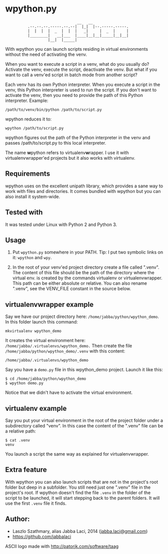 wpython.py
==========
                                    __   __
              .--.--.--.-----.--.--|  |_|  |--.-----.-----.
              |  |  |  |  _  |  |  |   _|     |  _  |     |
              |________|   __|___  |____|__|__|_____|__|__|
                       |__|  |_____|

With wpython you can launch scripts residing in virtual environments
without the need of activating the venv.

When you want to execute a script in a venv, what do you usually do?
Activate the venv, execute the script, deactivate the venv. But what if
you want to call a venv'ed script in batch mode from another script?

Each venv has its own Python interpreter. When you execute a script in the
venv, this Python interpreter is used to run the script. If you don't
want to activate the venv, then you need to provide the path of this
Python interpreter. Example:

    /path/to/venv/bin/python /path/to/script.py

wpython reduces it to:

    wpython /path/to/script.py

wpython figures out the path of the Python interpreter in the venv
and passes /path/to/script.py to this local interpreter.

The name **w**python refers to virtualenv**w**rapper. I use it with
virtualenvwrapper'ed projects but it also works with virtualenv.

Requirements
------------
wpython uses on the excellent unipath library, which provides a sane
way to work with files and directories.
It comes bundled with wpython but you can also install it system-wide.

Tested with
-----------
It was tested under Linux with Python 2 and Python 3.

Usage
-----
1) Put `wpython.py` somewhere in your PATH.
   Tip: I put two symbolic links on it: `wpython` and `wpy`.

2) In the root of your venv'ed project directory create a file called ".venv".
   The content of this file should be the path of the directory
   where the virtual env. is created by the commands virtualenv or
   virtualenvwrapper.
   This path can be either absolute or relative.
   You can also rename ".venv", see the VENV_FILE constant in the source below.

virtualenvwrapper example
-------------------------
Say we have our project directory here: `/home/jabba/python/wpython_demo`.
In this folder launch this command:

    mkvirtualenv wpython_demo

It creates the virtual environment here: `/home/jabba/.virtualenvs/wpython_demo.`
Then create the file `/home/jabba/python/wpython_demo/.venv` with this content:

    /home/jabba/.virtualenvs/wpython_demo

Say you have a `demo.py` file in this wpython_demo project. Launch it like this:

    $ cd /home/jabba/python/wpython_demo
    $ wpython demo.py

Notice that we didn't have to activate the virtual environment.

virtualenv example
------------------
Say you put your virtual environment in the root of the project folder
under a subdirectory called "venv". In this case the content of the ".venv"
file can be a relative path:

    $ cat .venv
    venv

You launch a script the same way as explained for virtualenvwrapper.

Extra feature
-------------
With wpython you can also launch scripts that are not in the project's
root folder but deep in a subfolder. You still need just one ".venv" file
in the project's root. If wpython doesn't find the file `.venv` in the folder
of the script to be launched, it will start stepping back to the parent
folders. It will use the first `.venv` file it finds.

Author:
-------
* Laszlo Szathmary, alias Jabba Laci, 2014 (jabba.laci@gmail.com)
* https://github.com/jabbalaci

ASCII logo made with http://patorjk.com/software/taag
